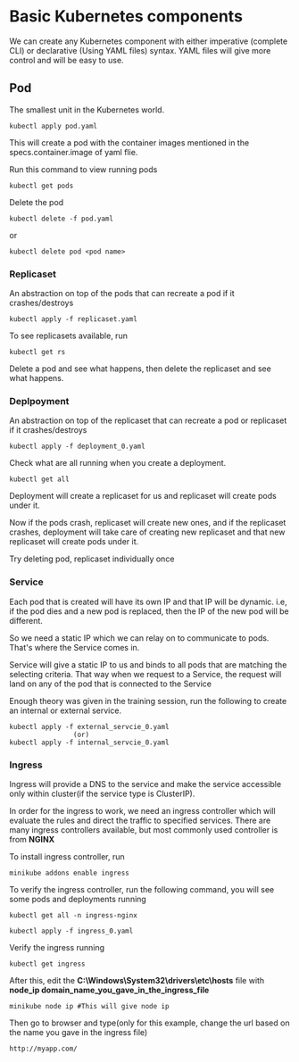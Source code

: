 # Basic Kubernetes components

We can create any Kubernetes component with either imperative (complete CLI) or declarative (Using YAML files) syntax. YAML files will give more control and will be easy to use.

## Pod

The smallest unit in the Kubernetes world.

```
kubectl apply pod.yaml
```
This will create a pod with the container images mentioned in the specs.container.image of yaml flie.

Run this command to view running pods
```
kubectl get pods
```
Delete the pod
```
kubectl delete -f pod.yaml
```
or
```
kubectl delete pod <pod name>
```

### Replicaset
An abstraction on top of the pods that can recreate a pod if it crashes/destroys
```
kubectl apply -f replicaset.yaml
```
To see replicasets available, run
```
kubectl get rs
```
Delete a pod and see what happens, then delete the replicaset and see what happens.

### Deplpoyment
An abstraction on top of the replicaset that can recreate a pod or replicaset if it crashes/destroys
```
kubectl apply -f deployment_0.yaml
```

Check what are all running when you create a deployment.
```
kubectl get all
```
Deployment will create a replicaset for us and replicaset will create pods under it.

Now if the pods crash, replicaset will create new ones, and if the replicaset crashes, deployment will take care of creating new replicaset and that new replicaset will create pods under it.

Try deleting pod, replicaset individually once

### Service
Each pod that is created will have its own IP and that IP will be dynamic. i.e, if the pod dies and a new pod is replaced, then the IP of the new pod will be different.

So we need a static IP which we can relay on to communicate to pods. That's where the Service comes in.

Service will give a static IP to us and binds to all pods that are matching the selecting criteria. That way when we request to a Service, the request will land on any of the pod that is connected to the Service

Enough theory was given in the training session, run the following to create an internal or external service.
```
kubectl apply -f external_servcie_0.yaml
                (or)
kubectl apply -f internal_servcie_0.yaml
```

### Ingress
Ingress will provide a DNS to the service and make the service accessible only within cluster(if the service type is ClusterIP).

In order for the ingress to work, we need an ingress controller which will evaluate the rules and direct the traffic to specified services. There are many ingress controllers available, but most commonly used controller is from **NGINX**

To install ingress controller, run

```
minikube addons enable ingress
```

To verify the ingress controller, run the following command, you will see some pods and deployments running
```
kubectl get all -n ingress-nginx
```

```
kubectl apply -f ingress_0.yaml
```
Verify the ingress running
```
kubectl get ingress
```


After this, edit the **C:\Windows\System32\drivers\etc\hosts** file with **node_ip domain_name_you_gave_in_the_ingress_file**

```
minikube node ip #This will give node ip
```

Then go to browser and type(only for this example, change the url based on the name you gave in the ingress file)
```
http://myapp.com/
```
